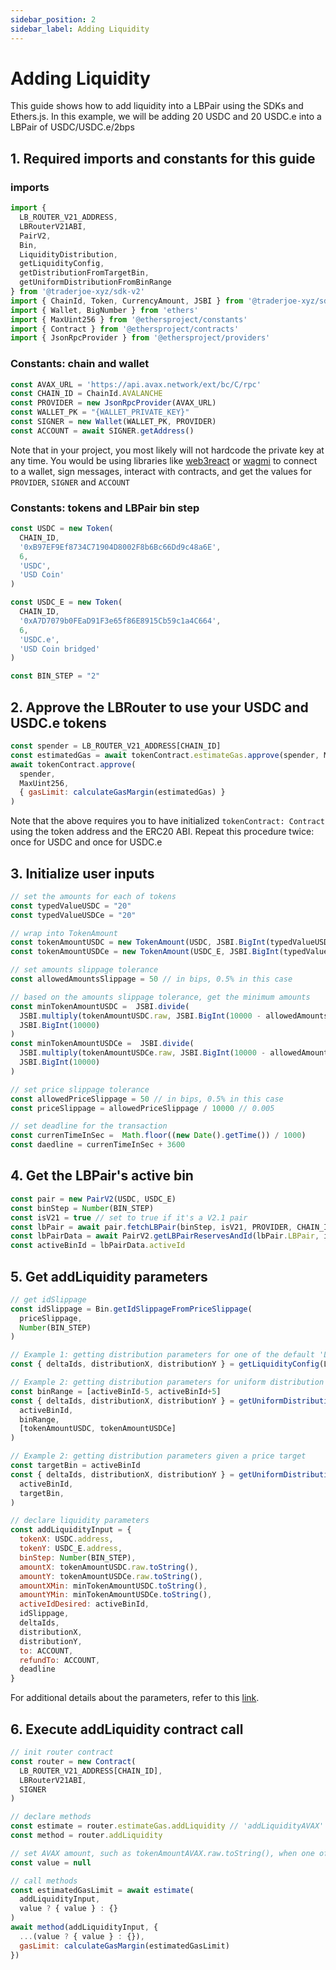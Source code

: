 ```yaml
---
sidebar_position: 2
sidebar_label: Adding Liquidity
---
```


# Adding Liquidity

This guide shows how to add liquidity into a LBPair using the SDKs and Ethers.js. In this example, we will be adding 20 USDC and 20 USDC.e into a LBPair of USDC/USDC.e/2bps

## 1. Required imports and constants for this guide

### imports
```js
import { 
  LB_ROUTER_V21_ADDRESS, 
  LBRouterV21ABI,
  PairV2,
  Bin, 
  LiquidityDistribution, 
  getLiquidityConfig, 
  getDistributionFromTargetBin, 
  getUniformDistributionFromBinRange 
} from '@traderjoe-xyz/sdk-v2'
import { ChainId, Token, CurrencyAmount, JSBI } from '@traderjoe-xyz/sdk'
import { Wallet, BigNumber } from 'ethers'
import { MaxUint256 } from '@ethersproject/constants'
import { Contract } from '@ethersproject/contracts'
import { JsonRpcProvider } from '@ethersproject/providers'
```

### Constants: chain and wallet
```js
const AVAX_URL = 'https://api.avax.network/ext/bc/C/rpc'
const CHAIN_ID = ChainId.AVALANCHE
const PROVIDER = new JsonRpcProvider(AVAX_URL)
const WALLET_PK = "{WALLET_PRIVATE_KEY}"
const SIGNER = new Wallet(WALLET_PK, PROVIDER)
const ACCOUNT = await SIGNER.getAddress()
```

Note that in your project, you most likely will not hardcode the private key at any time. You would be using libraries like [web3react](https://github.com/Uniswap/web3-react) or [wagmi](https://wagmi.sh/) to connect to a wallet, sign messages, interact with contracts, and get the values for `PROVIDER`, `SIGNER` and `ACCOUNT`

### Constants: tokens and LBPair bin step
```js
const USDC = new Token(
  CHAIN_ID,
  '0xB97EF9Ef8734C71904D8002F8b6Bc66Dd9c48a6E',
  6,
  'USDC',
  'USD Coin'
)

const USDC_E = new Token(
  CHAIN_ID,
  '0xA7D7079b0FEaD91F3e65f86E8915Cb59c1a4C664',
  6,
  'USDC.e',
  'USD Coin bridged'
)

const BIN_STEP = "2"
```

## 2. Approve the LBRouter to use your USDC and USDC.e tokens
```js
const spender = LB_ROUTER_V21_ADDRESS[CHAIN_ID]
const estimatedGas = await tokenContract.estimateGas.approve(spender, MaxUint256)
await tokenContract.approve(
  spender, 
  MaxUint256, 
  { gasLimit: calculateGasMargin(estimatedGas) } 
)
```
Note that the above requires you to have initialized `tokenContract: Contract` using the token address and the ERC20 ABI. Repeat this procedure twice: once for USDC and once for USDC.e

## 3. Initialize user inputs
```js
// set the amounts for each of tokens 
const typedValueUSDC = "20"
const typedValueUSDCe = "20"

// wrap into TokenAmount
const tokenAmountUSDC = new TokenAmount(USDC, JSBI.BigInt(typedValueUSDC))
const tokenAmountUSDCe = new TokenAmount(USDC_E, JSBI.BigInt(typedValueUSDCe))

// set amounts slippage tolerance
const allowedAmountsSlippage = 50 // in bips, 0.5% in this case

// based on the amounts slippage tolerance, get the minimum amounts 
const minTokenAmountUSDC =  JSBI.divide(
  JSBI.multiply(tokenAmountUSDC.raw, JSBI.BigInt(10000 - allowedAmountsSlippage)),
  JSBI.BigInt(10000)
)
const minTokenAmountUSDCe =  JSBI.divide(
  JSBI.multiply(tokenAmountUSDCe.raw, JSBI.BigInt(10000 - allowedAmountsSlippage)),
  JSBI.BigInt(10000)
)

// set price slippage tolerance
const allowedPriceSlippage = 50 // in bips, 0.5% in this case
const priceSlippage = allowedPriceSlippage / 10000 // 0.005

// set deadline for the transaction
const currenTimeInSec =  Math.floor((new Date().getTime()) / 1000)
const daedline = currenTimeInSec + 3600
```

## 4. Get the LBPair's active bin
```js
const pair = new PairV2(USDC, USDC_E)
const binStep = Number(BIN_STEP)
const isV21 = true // set to true if it's a V2.1 pair
const lbPair = await pair.fetchLBPair(binStep, isV21, PROVIDER, CHAIN_ID)
const lbPairData = await PairV2.getLBPairReservesAndId(lbPair.LBPair, isV21, PROVIDER)
const activeBinId = lbPairData.activeId
```

## 5. Get addLiquidity parameters
```js
// get idSlippage
const idSlippage = Bin.getIdSlippageFromPriceSlippage(
  priceSlippage,
  Number(BIN_STEP)
)

// Example 1: getting distribution parameters for one of the default 'LiquidityDistribution' shapes 
const { deltaIds, distributionX, distributionY } = getLiquidityConfig(LiquidityDistribution.NORMAL)

// Example 2: getting distribution parameters for uniform distribution given a price range
const binRange = [activeBinId-5, activeBinId+5]
const { deltaIds, distributionX, distributionY } = getUniformDistributionFromBinRange(
  activeBinId,
  binRange,
  [tokenAmountUSDC, tokenAmountUSDCe]
)

// Example 2: getting distribution parameters given a price target
const targetBin = activeBinId
const { deltaIds, distributionX, distributionY } = getUniformDistributionFromBinRange(
  activeBinId,
  targetBin,
)

// declare liquidity parameters
const addLiquidityInput = {
  tokenX: USDC.address,
  tokenY: USDC_E.address,
  binStep: Number(BIN_STEP),
  amountX: tokenAmountUSDC.raw.toString(),
  amountY: tokenAmountUSDCe.raw.toString(),
  amountXMin: minTokenAmountUSDC.toString(),
  amountYMin: minTokenAmountUSDCe.toString(),
  activeIdDesired: activeBinId,
  idSlippage,
  deltaIds,
  distributionX,
  distributionY,
  to: ACCOUNT,
  refundTo: ACCOUNT,
  deadline 
}
```
For additional details about the parameters, refer to this [link](/versioned_docs/version-V2.1/guides/add-remove-liquidity.md#liquidity-parameters). 


## 6. Execute addLiquidity contract call
```js
// init router contract
const router = new Contract(
  LB_ROUTER_V21_ADDRESS[CHAIN_ID],
  LBRouterV21ABI,
  SIGNER
)

// declare methods
const estimate = router.estimateGas.addLiquidity // 'addLiquidityAVAX' if one of the tokens is AVAX
const method = router.addLiquidity

// set AVAX amount, such as tokenAmountAVAX.raw.toString(), when one of the tokens is AVAX; otherwise, set to null
const value = null 

// call methods
const estimatedGasLimit = await estimate(
  addLiquidityInput,
  value ? { value } : {}
)
await method(addLiquidityInput, {
  ...(value ? { value } : {}),
  gasLimit: calculateGasMargin(estimatedGasLimit)
})
```
